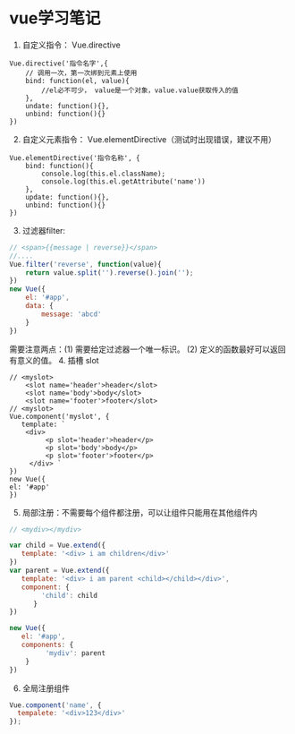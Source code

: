 # vue学习笔记

1. 自定义指令： Vue.directive
```vue
Vue.directive('指令名字',{
	// 调用一次，第一次绑到元素上使用
    bind: function(el, value){
        //el必不可少， value是一个对象，value.value获取传入的值
    },
    undate: function(){},
    unbind: function(){}
})
```
2. 自定义元素指令： Vue.elementDirective（测试时出现错误，建议不用）
```vue
Vue.elementDirective('指令名称', {
    bind: function(){
        console.log(this.el.className);
        console.log(this.el.getAttribute('name'))
    },
    update: function(){},
    unbind: function(){}
})
```
3. 过滤器filter:
```javascript
// <span>{{message | reverse}}</span>
//....
Vue.filter('reverse', function(value){
    return value.split('').reverse().join('');
})
new Vue({
    el: '#app',
    data: {
    	message: 'abcd'
    }
})
```
需要注意两点：(1) 需要给定过滤器一个唯一标识。 (2) 定义的函数最好可以返回有意义的值。
4. 插槽 slot
```javascrip
// <myslot>
   	<slot name='header'>header</slot>
	<slot name='body'>body</slot>
	<slot name='footer'>footer</slot>
// <myslot>
Vue.component('myslot', {
   template: `
   	<div>
	     <p slot='header'>header</p>
	     <p slot='body'>body</p>
	     <p slot='footer'>footer</p>
	 </div> `
})
new Vue({
el: '#app'
})
```
5. 局部注册：不需要每个组件都注册，可以让组件只能用在其他组件内
```javascript
// <mydiv></mydiv>

var child = Vue.extend({
   template: '<div> i am children</div>'
})
var parent = Vue.extend({
   template: '<div> i am parent <child></child></div>',
   component: {
        'child': child
      }
})

new Vue({
   el: '#app',
   components: {
         'mydiv': parent
    }
})
```

6. 全局注册组件
```javascript
Vue.component('name', {
  tempalete: '<div>123</div>'
});
```
	
